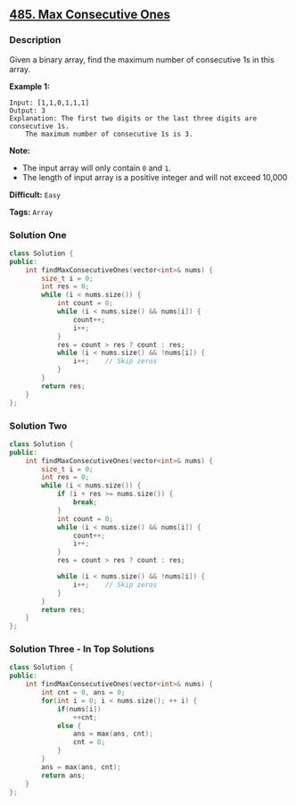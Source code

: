## [485. Max Consecutive Ones](https://leetcode.com/problems/max-consecutive-ones/#/description)

### Description

Given a binary array, find the maximum number of consecutive 1s in this array.

**Example 1:**

```
Input: [1,1,0,1,1,1]
Output: 3
Explanation: The first two digits or the last three digits are consecutive 1s.
    The maximum number of consecutive 1s is 3.

```

**Note:**

- The input array will only contain `0` and `1`.
- The length of input array is a positive integer and will not exceed 10,000

**Difficult:** `Easy`

**Tags:** `Array`

### Solution One

```c++
class Solution {
public:
    int findMaxConsecutiveOnes(vector<int>& nums) {
        size_t i = 0;
        int res = 0;
        while (i < nums.size()) {
            int count = 0;
            while (i < nums.size() && nums[i]) {
                count++;
                i++;
            }
            res = count > res ? count : res;
            while (i < nums.size() && !nums[i]) {
                i++;	// Skip zeros
            }
        }
        return res;
    }
};
```

### Solution Two

```c++
class Solution {
public:
    int findMaxConsecutiveOnes(vector<int>& nums) {
        size_t i = 0;
        int res = 0;
        while (i < nums.size()) {
            if (i + res >= nums.size()) {
                break;
            }
            int count = 0;
            while (i < nums.size() && nums[i]) {
                count++;
                i++;
            }
            res = count > res ? count : res;

            while (i < nums.size() && !nums[i]) {
                i++;	// Skip zeros
            }
        }
        return res;
    }
};
```

### Solution Three - In Top Solutions

```c++
class Solution {
public:
    int findMaxConsecutiveOnes(vector<int>& nums) {
        int cnt = 0, ans = 0;
        for(int i = 0; i < nums.size(); ++ i) {
            if(nums[i])
                ++cnt;
            else {
                ans = max(ans, cnt);
                cnt = 0;
            }
        }
        ans = max(ans, cnt);
        return ans;
    }
};

```
